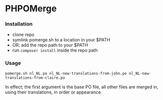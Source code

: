 # PHPOMerge

### Installation

* clone repo
* symlink pomerge.sh to a location in your $PATH
* OR: add the repo path to your $PATH
* run `composer install` inside the repo path

### Usage

`pomerge.sh nl_NL.po nl_NL-new-translations-from-john.po nl_NL-new-translations-from-claire.po`

In effect; the first argument is the base PO file, all other files are merged in, using their translations, in order or appearance.
